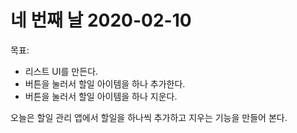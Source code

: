 # 네 번째 날 2020-02-10

목표:

- 리스트 UI를 만든다.
- 버튼을 눌러서 할일 아이템을 하나 추가한다.
- 버튼을 눌러서 할일 아이템을 하나 지운다.

오늘은 할일 관리 앱에서 할일을 하나씩 추가하고 지우는 기능을 만들어 본다.

